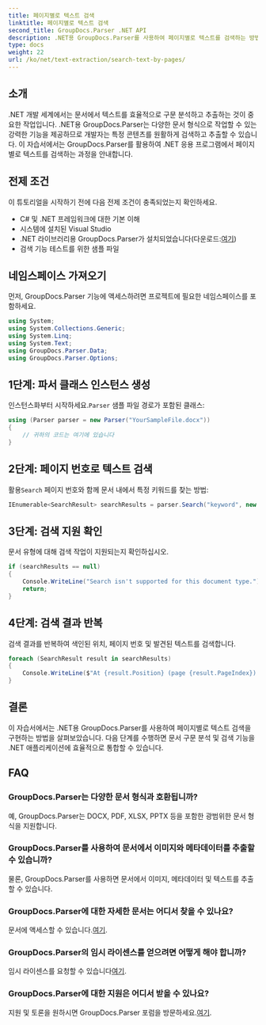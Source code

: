 ```yaml
---
title: 페이지별로 텍스트 검색
linktitle: 페이지별로 텍스트 검색
second_title: GroupDocs.Parser .NET API
description: .NET용 GroupDocs.Parser를 사용하여 페이지별로 텍스트를 검색하는 방법을 알아보세요. .NET 애플리케이션의 문서에서 특정 콘텐츠를 효율적으로 추출합니다.
type: docs
weight: 22
url: /ko/net/text-extraction/search-text-by-pages/
---
```

## 소개
.NET 개발 세계에서는 문서에서 텍스트를 효율적으로 구문 분석하고 추출하는 것이 중요한 작업입니다. .NET용 GroupDocs.Parser는 다양한 문서 형식으로 작업할 수 있는 강력한 기능을 제공하므로 개발자는 특정 콘텐츠를 원활하게 검색하고 추출할 수 있습니다. 이 자습서에서는 GroupDocs.Parser를 활용하여 .NET 응용 프로그램에서 페이지별로 텍스트를 검색하는 과정을 안내합니다.
## 전제 조건
이 튜토리얼을 시작하기 전에 다음 전제 조건이 충족되었는지 확인하세요.
- C# 및 .NET 프레임워크에 대한 기본 이해
- 시스템에 설치된 Visual Studio
-  .NET 라이브러리용 GroupDocs.Parser가 설치되었습니다(다운로드:[여기](https://releases.groupdocs.com/parser/net/))
- 검색 기능 테스트를 위한 샘플 파일
## 네임스페이스 가져오기
먼저, GroupDocs.Parser 기능에 액세스하려면 프로젝트에 필요한 네임스페이스를 포함하세요.
```csharp
using System;
using System.Collections.Generic;
using System.Linq;
using System.Text;
using GroupDocs.Parser.Data;
using GroupDocs.Parser.Options;
```
## 1단계: 파서 클래스 인스턴스 생성
 인스턴스화부터 시작하세요.`Parser` 샘플 파일 경로가 포함된 클래스:
```csharp
using (Parser parser = new Parser("YourSampleFile.docx"))
{
    // 귀하의 코드는 여기에 있습니다
}
```
## 2단계: 페이지 번호로 텍스트 검색
 활용`Search` 페이지 번호와 함께 문서 내에서 특정 키워드를 찾는 방법:
```csharp
IEnumerable<SearchResult> searchResults = parser.Search("keyword", new SearchOptions(false, false, false, true));
```
## 3단계: 검색 지원 확인
문서 유형에 대해 검색 작업이 지원되는지 확인하십시오.
```csharp
if (searchResults == null)
{
    Console.WriteLine("Search isn't supported for this document type.");
    return;
}
```
## 4단계: 검색 결과 반복
검색 결과를 반복하여 색인된 위치, 페이지 번호 및 발견된 텍스트를 검색합니다.
```csharp
foreach (SearchResult result in searchResults)
{
    Console.WriteLine($"At {result.Position} (page {result.PageIndex}): {result.Text}");
}
```
## 결론
이 자습서에서는 .NET용 GroupDocs.Parser를 사용하여 페이지별로 텍스트 검색을 구현하는 방법을 살펴보았습니다. 다음 단계를 수행하면 문서 구문 분석 및 검색 기능을 .NET 애플리케이션에 효율적으로 통합할 수 있습니다.

## FAQ
### GroupDocs.Parser는 다양한 문서 형식과 호환됩니까?
예, GroupDocs.Parser는 DOCX, PDF, XLSX, PPTX 등을 포함한 광범위한 문서 형식을 지원합니다.
### GroupDocs.Parser를 사용하여 문서에서 이미지와 메타데이터를 추출할 수 있습니까?
물론, GroupDocs.Parser를 사용하면 문서에서 이미지, 메타데이터 및 텍스트를 추출할 수 있습니다.
### GroupDocs.Parser에 대한 자세한 문서는 어디서 찾을 수 있나요?
 문서에 액세스할 수 있습니다.[여기](https://reference.groupdocs.com/parser/net/).
### GroupDocs.Parser의 임시 라이센스를 얻으려면 어떻게 해야 합니까?
 임시 라이센스를 요청할 수 있습니다[여기](https://purchase.groupdocs.com/temporary-license/).
### GroupDocs.Parser에 대한 지원은 어디서 받을 수 있나요?
 지원 및 토론을 원하시면 GroupDocs.Parser 포럼을 방문하세요.[여기](https://forum.groupdocs.com/c/parser/17).